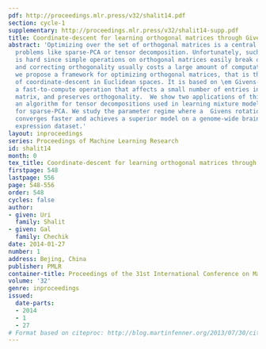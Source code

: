 ```yaml
---
pdf: http://proceedings.mlr.press/v32/shalit14.pdf
section: cycle-1
supplementary: http://proceedings.mlr.press/v32/shalit14-supp.pdf
title: Coordinate-descent for learning orthogonal matrices through Givens rotations
abstract: 'Optimizing over the set of orthogonal matrices is a central component in
  problems like sparse-PCA or tensor decomposition. Unfortunately, such optimization
  is hard since simple operations on orthogonal matrices easily break orthogonality,
  and correcting orthogonality usually costs a large amount of computation.  Here
  we propose a framework for optimizing orthogonal matrices, that is the parallel
  of coordinate-descent in Euclidean spaces. It is based on \em Givens-rotations,
  a fast-to-compute operation that affects a small number of entries in the learned
  matrix, and preserves orthogonality.  We show two applications of this approach:
  an algorithm for tensor decompositions used in learning mixture models, and an algorithm
  for sparse-PCA. We study the parameter regime where a  Givens rotation approach
  converges faster and achieves a superior model on a genome-wide brain-wide mRNA
  expression dataset.'
layout: inproceedings
series: Proceedings of Machine Learning Research
id: shalit14
month: 0
tex_title: Coordinate-descent for learning orthogonal matrices through Givens rotations
firstpage: 548
lastpage: 556
page: 548-556
order: 548
cycles: false
author:
- given: Uri
  family: Shalit
- given: Gal
  family: Chechik
date: 2014-01-27
number: 1
address: Bejing, China
publisher: PMLR
container-title: Proceedings of the 31st International Conference on Machine Learning
volume: '32'
genre: inproceedings
issued:
  date-parts:
  - 2014
  - 1
  - 27
# Format based on citeproc: http://blog.martinfenner.org/2013/07/30/citeproc-yaml-for-bibliographies/
---
```


